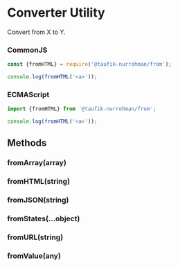 Converter Utility
=================

Convert from X to Y.

### CommonJS

~~~ js
const {fromHTML} = require('@taufik-nurrohman/from');

console.log(fromHTML('<a>'));
~~~

### ECMAScript

~~~ js
import {fromHTML} from '@taufik-nurrohman/from';

console.log(fromHTML('<a>'));
~~~

Methods
-------

### fromArray(array)

### fromHTML(string)

### fromJSON(string)

### fromStates(...object)

### fromURL(string)

### fromValue(any)